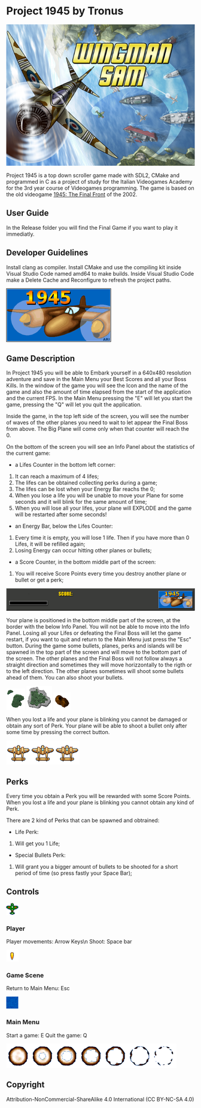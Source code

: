 # Project 1945 by Tronus

![Banner of the project](./Release/resources/extra/Title.png)

Project 1945 is a top down scroller game made with SDL2, CMake and programmed in C as a project of study for the Italian Videogames Academy for the 3rd year course of Videogames programming.
The game is based on the old videogame [1945: The Final Front](https://www.youtube.com/watch?v=uBIbxobSUcY) of the 2002.

## User Guide

In the Release folder you will find the Final Game if you want to play it immediatly.

## Developer Guidelines

Install clang as compiler.
Install CMake and use the compiling kit inside Visual Studio Code named amd64 to make builds.
Inside Visual Studio Code make a Delete Cache and Reconfigure to refresh the project paths.

![Loading image](./Release/resources/loading.gif)

## Game Description
In Project 1945 you will be able to Embark yourself in a 640x480 resolution adventure and save in the Main Menu your Best Scores and all your Boss Kills.
In the window of the game you will see the Icon and the name of the game and also the amount of time elapsed from the start of the application and the current FPS.
In the Main Menu pressing the "E" will let you start the game, pressing the "Q" will let you quit the application.

Inside the game, in the top left side of the screen, you will see the number of waves of the other planes you need to wait to let appear the Final Boss from above. The Big Plane will come only when that counter will reach the 0.

On the bottom of the screen you will see an Info Panel about the statistics of the current game:
- a Lifes Counter in the bottom left corner:  
1) It can reach a maximum of 4 lifes;  
2) The lifes can be obtained collecting perks during a game;  
3) The lifes can be lost when your Energy Bar reachs the 0;
4) When you lose a life you will be unable to move your Plane for some seconds and it will blink for the same amount of time;
5) When you will lose all your lifes, your plane will EXPLODE and the game will be restarted after some seconds!

- an Energy Bar, below the Lifes Counter:  
1) Every time it is empty, you will lose 1 life. Then if you have more than 0 Lifes, it will be refilled again;  
2) Losing Energy can occur hitting other planes or bullets;

- a Score Counter, in the bottom middle part of the screen:  
1) You will receive Score Points every time you destroy another plane or bullet or get a perk;

![Info Panel](./Release/resources/ui/bottom.png)

Your plane is positioned in the bottom middle part of the screen, at the border with the below Info Panel. You will not be able to move into the Info Panel.
Losing all your Lifes or defeating the Final Boss will let the game restart, if you want to quit and return to the Main Menu just press the "Esc" button.
During the game some bullets, planes, perks and islands will be spawned in the top part of the screen and will move to the bottom part of the screen.
The other planes and the Final Boss will not follow always a straight direction and sometimes they will move horizzontally to the rigth or to the left direction.
The other planes sometimes will shoot some bullets ahead of them. You can also shoot your bullets.

![Island1](./Release/resources/map/island1.png) ![Island2](./Release/resources/map/island2.png) ![Island3](./Release/resources/map/island3.png)

When you lost a life and your plane is blinking you cannot be damaged or obtain any sort of Perk.
Your plane will be able to shoot a bullet only after some time by pressing the correct button.

![Life perks](./Release/resources/player/myplane_strip3.png)

## Perks

Every time you obtain a Perk you will be rewarded with some Score Points. When you lost a life and your plane is blinking you cannot obtain any kind of Perk.

There are 2 kind of Perks that can be spawned and obtrained:
- Life Perk: 
1) Will get you 1 Life;

- Special Bullets Perk:
1) Will grant you a bigger amount of bullets to be shooted for a short period of time (so press fastly your Space Bar);

## Controls

![Player's plane](./Release/resources/ui/Icon.png)

### Player
Player movements: Arrow Keys\n
Shoot: Space bar

![Player's bullet](./Release/resources/player/bullet.png)

### Game Scene

Return to Main Menu: Esc

![Water background](./Release/resources/map/water.png)

### Main Menu
Start a game: E
Quit the game: Q

![Water background](./Release/resources/player/explosion2_strip7.png)

## Copyright
Attribution-NonCommercial-ShareAlike 4.0 International (CC BY-NC-SA 4.0) 
